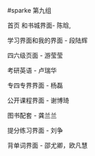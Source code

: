 #sparke
第九组

首页 和书城界面- 陈晗, 

学习界面和我的界面 - 段陆辉


四六级页面 - 游莹莹

考研英语 - 卢瑞华

专四专界界面 - 杨磊

公开课程界面 - 谢博琦

图书配套 - 龚兰兰

提分练习界面 - 刘争

背单词界面 - 邵尤卿，欧凡慧
